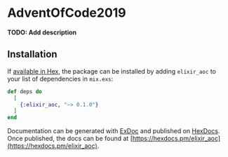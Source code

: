 # AdventOfCode2019

**TODO: Add description**

## Installation

If [available in Hex](https://hex.pm/docs/publish), the package can be installed
by adding `elixir_aoc` to your list of dependencies in `mix.exs`:

```elixir
def deps do
  [
    {:elixir_aoc, "~> 0.1.0"}
  ]
end
```

Documentation can be generated with [ExDoc](https://github.com/elixir-lang/ex_doc)
and published on [HexDocs](https://hexdocs.pm). Once published, the docs can
be found at [https://hexdocs.pm/elixir_aoc](https://hexdocs.pm/elixir_aoc).

